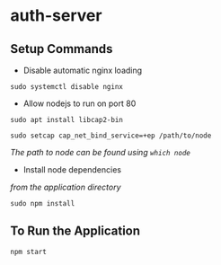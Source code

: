 # auth-server

## Setup Commands

- Disable automatic nginx loading

`sudo systemctl disable nginx`
- Allow nodejs to run on port 80

`sudo apt install libcap2-bin`

`sudo setcap cap_net_bind_service=+ep /path/to/node`

*The path to node can be found using `which node`*
- Install node dependencies

*from the application directory*

`sudo npm install`

## To Run the Application

`npm start`
